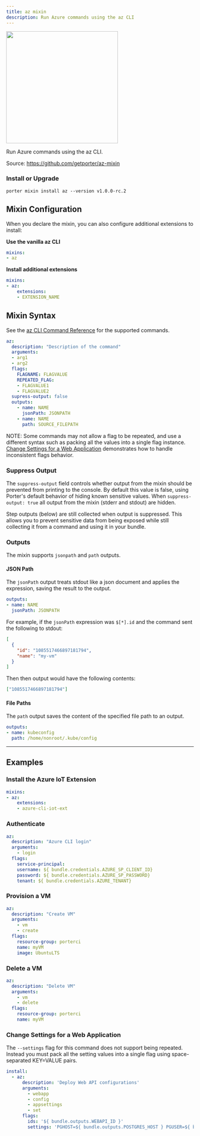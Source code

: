 ```yaml
---
title: az mixin
description: Run Azure commands using the az CLI
---
```


<img src="/images/mixins/azure.png" class="mixin-logo" style="width: 300px"/>

Run Azure commands using the az CLI.

Source: https://github.com/getporter/az-mixin

### Install or Upgrade
```
porter mixin install az --version v1.0.0-rc.2
```

## Mixin Configuration

When you declare the mixin, you can also configure additional extensions to install:

**Use the vanilla az CLI**
```yaml
mixins:
- az
```

**Install additional extensions**

```yaml
mixins:
- az:
    extensions:
    - EXTENSION_NAME
```

## Mixin Syntax

See the [az CLI Command Reference](https://docs.microsoft.com/en-us/cli/azure/reference-index?view=azure-cli-latest) for the supported commands.

```yaml
az:
  description: "Description of the command"
  arguments:
  - arg1
  - arg2
  flags:
    FLAGNAME: FLAGVALUE
    REPEATED_FLAG:
    - FLAGVALUE1
    - FLAGVALUE2
  supress-output: false
  outputs:
    - name: NAME
      jsonPath: JSONPATH
    - name: NAME
      path: SOURCE_FILEPATH
```

NOTE: Some commands may not allow a flag to be repeated, and use a different
syntax such as packing all the values into a single flag instance. [Change
Settings for a Web Application](#change-settings-for-a-web-application)
demonstrates how to handle inconsistent flags behavior.

### Suppress Output

The `suppress-output` field controls whether output from the mixin should be
prevented from printing to the console. By default this value is false, using
Porter's default behavior of hiding known sensitive values. When 
`suppress-output: true` all output from the mixin (stderr and stdout) are hidden.

Step outputs (below) are still collected when output is suppressed. This allows
you to prevent sensitive data from being exposed while still collecting it from
a command and using it in your bundle.

### Outputs

The mixin supports `jsonpath` and `path` outputs.


#### JSON Path

The `jsonPath` output treats stdout like a json document and applies the expression, saving the result to the output.

```yaml
outputs:
- name: NAME
  jsonPath: JSONPATH
```

For example, if the `jsonPath` expression was `$[*].id` and the command sent the following to stdout: 

```json
[
  {
    "id": "1085517466897181794",
    "name": "my-vm"
  }
]
```

Then then output would have the following contents:

```json
["1085517466897181794"]
```

#### File Paths

The `path` output saves the content of the specified file path to an output.

```yaml
outputs:
- name: kubeconfig
  path: /home/nonroot/.kube/config
```

---

## Examples

### Install the Azure IoT Extension

```yaml
mixins:
- az:
    extensions:
    - azure-cli-iot-ext
```

### Authenticate

```yaml
az:
  description: "Azure CLI login"
  arguments:
    - login
  flags:
    service-principal:
    username: ${ bundle.credentials.AZURE_SP_CLIENT_ID}
    password: ${ bundle.credentials.AZURE_SP_PASSWORD}
    tenant: ${ bundle.credentials.AZURE_TENANT}
```

### Provision a VM

```yaml
az:
  description: "Create VM"
  arguments:
    - vm
    - create
  flags:
    resource-group: porterci
    name: myVM
    image: UbuntuLTS
```

### Delete a VM

```yaml
az:
  description: "Delete VM"
  arguments:
    - vm
    - delete
  flags:
    resource-group: porterci
    name: myVM
```

### Change Settings for a Web Application

The `--settings` flag for this command does not support being repeated. Instead you must pack all
the setting values into a single flag using space-separated KEY=VALUE pairs.

```yaml
install: 
  - az:
      description: 'Deploy Web API configurations'
      arguments:
        - webapp
        - config
        - appsettings
        - set
      flags:
        ids: '${ bundle.outputs.WEBAPI_ID }'
        settings: 'PGHOST=${ bundle.outputs.POSTGRES_HOST } PGUSER=${ bundle.outputs.POSTGRES_USER } PGPASSWORD=${ bundle.outputs.POSTGRES_PASSWORD } PGDB=${ bundle.outputs.POSTGRES_DB }'
```
